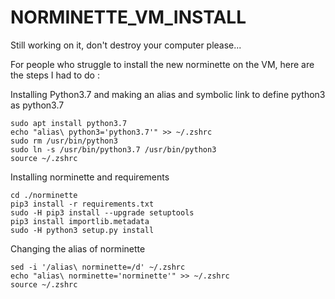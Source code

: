 # NORMINETTE_VM_INSTALL

Still working on it, don't destroy your computer please...

For people who struggle to install the new norminette on the VM, here are the steps I had to do :

Installing Python3.7 and making an alias and symbolic link to define python3 as python3.7
```sudo apt update -y
sudo apt install python3.7
echo "alias\ python3='python3.7'" >> ~/.zshrc
sudo rm /usr/bin/python3
sudo ln -s /usr/bin/python3.7 /usr/bin/python3
source ~/.zshrc
```

Installing norminette and requirements
```sudo git clone https://github.com/42School/norminette.git
cd ./norminette
pip3 install -r requirements.txt
sudo -H pip3 install --upgrade setuptools
pip3 install importlib.metadata
sudo -H python3 setup.py install
```

Changing the alias of norminette
```
sed -i '/alias\ norminette=/d' ~/.zshrc
echo "alias\ norminette='norminette'" >> ~/.zshrc
source ~/.zshrc
```
